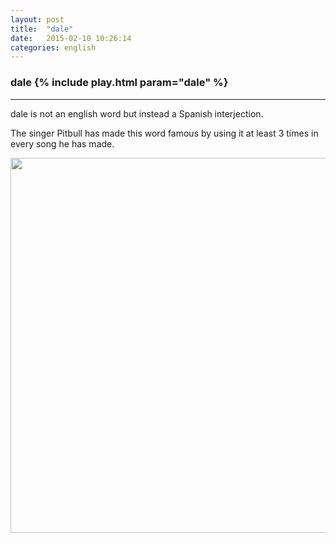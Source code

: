 ```yaml
---
layout: post
title:  "dale"
date:   2015-02-10 10:26:14 
categories: english
---
```

### dale {% include play.html param="dale" %}
-----------

dale is not an english word but instead a Spanish interjection.

The singer Pitbull has made this word famous by using it at least 3 times in every song he has made.


<img width="600" src="/wombats-learning/images/pitbull.jpg"/>

